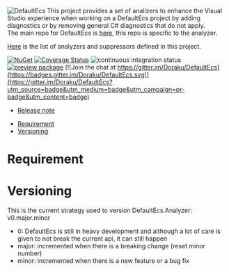 ![DefaultEcs](https://github.com/Doraku/DefaultEcs/blob/master/image/DefaultEcsLogo.png)
This project provides a set of analizers to enhance the Visual Studio experience when working on a DefaultEcs project by adding diagnostics or by removing general C# diagnostics that do not apply.  
The main repo for DefaultEcs is [here](https://github.com/Doraku/DefaultEcs/), this repo is specific to the analyzer.

[Here](https://github.com/Doraku/DefaultEcs.Analyzer/blob/master/documentation/index.md) is the list of analyzers and suppressors defined in this project.

[![NuGet](https://buildstats.info/nuget/DefaultEcs.Analyzer)](https://www.nuget.org/packages/DefaultEcs.Analyzer)
[![Coverage Status](https://coveralls.io/repos/github/Doraku/DefaultEcs.Analyzer/badge.svg?branch=master)](https://coveralls.io/github/Doraku/DefaultEcs.Analyzer?branch=master)
![continuous integration status](https://github.com/doraku/defaultEcs.analyzer/workflows/continuous%20integration/badge.svg)
[![preview package](https://img.shields.io/badge/preview-package-blue?style=flat&logo=github)](https://github.com/Doraku/DefaultEcs.Analyzer/packages/502961)
[![Join the chat at https://gitter.im/Doraku/DefaultEcs](https://badges.gitter.im/Doraku/DefaultEcs.svg)](https://gitter.im/Doraku/DefaultEcs?utm_source=badge&utm_medium=badge&utm_campaign=pr-badge&utm_content=badge)

- [Release note](./documentation/RELEASENOTES.md 'Release notes')
<a/>

- [Requirement](#Requirement)
- [Versioning](#Versioning)

<a name='Requirement'></a>
# Requirement

<a name='Versioning'></a>
# Versioning
This is the current strategy used to version DefaultEcs.Analyzer: v0.major.minor
- 0: DefaultEcs is still in heavy development and although a lot of care is given to not break the current api, it can still happen
- major: incremented when there is a breaking change (reset minor number)
- minor: incremented when there is a new feature or a bug fix
